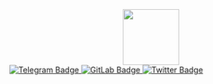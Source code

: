 <div id="header" align="center">
  <img src="https://i.giphy.com/media/v1.Y2lkPTc5MGI3NjExMXZ3bDlvYnh3bWZsYngwNHhoczU5aDNoZm42YjZ0Nm9vbGg2MTNnYiZlcD12MV9pbnRlcm5hbF9naWZfYnlfaWQmY3Q9cw/MBTl5FKAmwwoBwTQjk/giphy.gif" width="100"/>
</div>

<div id="badges">
  <a href="https://t.me/Gwynbleidd0241">
    <img src="https://img.shields.io/badge/Telegram-blue?style=for-the-badge&logo=telegram&logoColor=white" alt="Telegram Badge"/>
  </a>
  <a href="https://gitlab.com/Gwynbleidd0241">
    <img src="https://img.shields.io/badge/GitLab-orange?style=for-the-badge&logo=gitlab&logoColor=white" alt="GitLab Badge"/>
  </a>
  <a href="your-twitter-URL">
    <img src="https://img.shields.io/badge/Twitter-blue?style=for-the-badge&logo=twitter&logoColor=white" alt="Twitter Badge"/>
  </a>
</div>


